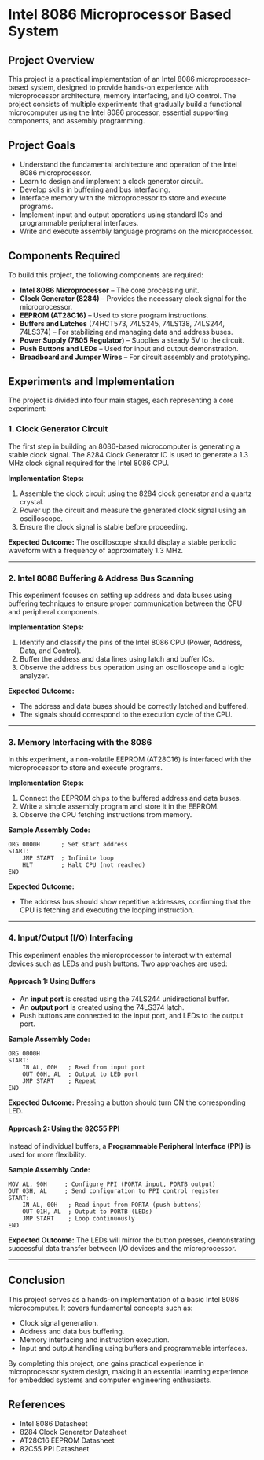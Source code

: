 # Intel 8086 Microprocessor Based System

## Project Overview
This project is a practical implementation of an Intel 8086 microprocessor-based system, designed to provide hands-on experience with microprocessor architecture, memory interfacing, and I/O control. The project consists of multiple experiments that gradually build a functional microcomputer using the Intel 8086 processor, essential supporting components, and assembly programming.

## Project Goals
- Understand the fundamental architecture and operation of the Intel 8086 microprocessor.
- Learn to design and implement a clock generator circuit.
- Develop skills in buffering and bus interfacing.
- Interface memory with the microprocessor to store and execute programs.
- Implement input and output operations using standard ICs and programmable peripheral interfaces.
- Write and execute assembly language programs on the microprocessor.

## Components Required
To build this project, the following components are required:
- **Intel 8086 Microprocessor** – The core processing unit.
- **Clock Generator (8284)** – Provides the necessary clock signal for the microprocessor.
- **EEPROM (AT28C16)** – Used to store program instructions.
- **Buffers and Latches** (74HCT573, 74LS245, 74LS138, 74LS244, 74LS374) – For stabilizing and managing data and address buses.
- **Power Supply (7805 Regulator)** – Supplies a steady 5V to the circuit.
- **Push Buttons and LEDs** – Used for input and output demonstration.
- **Breadboard and Jumper Wires** – For circuit assembly and prototyping.

## Experiments and Implementation
The project is divided into four main stages, each representing a core experiment:

### 1. Clock Generator Circuit
The first step in building an 8086-based microcomputer is generating a stable clock signal. The 8284 Clock Generator IC is used to generate a 1.3 MHz clock signal required for the Intel 8086 CPU.

**Implementation Steps:**
1. Assemble the clock circuit using the 8284 clock generator and a quartz crystal.
2. Power up the circuit and measure the generated clock signal using an oscilloscope.
3. Ensure the clock signal is stable before proceeding.

**Expected Outcome:**
The oscilloscope should display a stable periodic waveform with a frequency of approximately 1.3 MHz.

---

### 2. Intel 8086 Buffering & Address Bus Scanning
This experiment focuses on setting up address and data buses using buffering techniques to ensure proper communication between the CPU and peripheral components.

**Implementation Steps:**
1. Identify and classify the pins of the Intel 8086 CPU (Power, Address, Data, and Control).
2. Buffer the address and data lines using latch and buffer ICs.
3. Observe the address bus operation using an oscilloscope and a logic analyzer.

**Expected Outcome:**
- The address and data buses should be correctly latched and buffered.
- The signals should correspond to the execution cycle of the CPU.

---

### 3. Memory Interfacing with the 8086
In this experiment, a non-volatile EEPROM (AT28C16) is interfaced with the microprocessor to store and execute programs.

**Implementation Steps:**
1. Connect the EEPROM chips to the buffered address and data buses.
2. Write a simple assembly program and store it in the EEPROM.
3. Observe the CPU fetching instructions from memory.

**Sample Assembly Code:**
```assembly
ORG 0000H      ; Set start address
START:
    JMP START  ; Infinite loop
    HLT        ; Halt CPU (not reached)
END
```
**Expected Outcome:**
- The address bus should show repetitive addresses, confirming that the CPU is fetching and executing the looping instruction.

---

### 4. Input/Output (I/O) Interfacing
This experiment enables the microprocessor to interact with external devices such as LEDs and push buttons. Two approaches are used:

#### Approach 1: Using Buffers
- An **input port** is created using the 74LS244 unidirectional buffer.
- An **output port** is created using the 74LS374 latch.
- Push buttons are connected to the input port, and LEDs to the output port.

**Sample Assembly Code:**
```assembly
ORG 0000H
START:
    IN AL, 00H   ; Read from input port
    OUT 00H, AL  ; Output to LED port
    JMP START    ; Repeat
END
```
**Expected Outcome:**
Pressing a button should turn ON the corresponding LED.

#### Approach 2: Using the 82C55 PPI
Instead of individual buffers, a **Programmable Peripheral Interface (PPI)** is used for more flexibility.

**Sample Assembly Code:**
```assembly
MOV AL, 90H     ; Configure PPI (PORTA input, PORTB output)
OUT 03H, AL     ; Send configuration to PPI control register
START:
    IN AL, 00H   ; Read input from PORTA (push buttons)
    OUT 01H, AL  ; Output to PORTB (LEDs)
    JMP START    ; Loop continuously
END
```
**Expected Outcome:**
The LEDs will mirror the button presses, demonstrating successful data transfer between I/O devices and the microprocessor.

---

## Conclusion
This project serves as a hands-on implementation of a basic Intel 8086 microcomputer. It covers fundamental concepts such as:
- Clock signal generation.
- Address and data bus buffering.
- Memory interfacing and instruction execution.
- Input and output handling using buffers and programmable interfaces.

By completing this project, one gains practical experience in microprocessor system design, making it an essential learning experience for embedded systems and computer engineering enthusiasts.

## References
- Intel 8086 Datasheet
- 8284 Clock Generator Datasheet
- AT28C16 EEPROM Datasheet
- 82C55 PPI Datasheet

